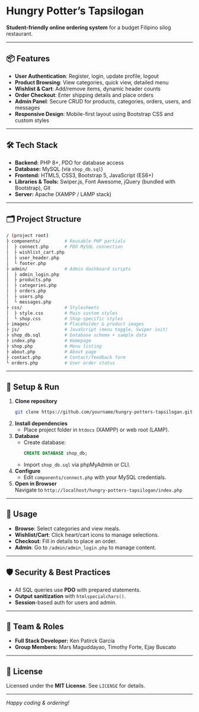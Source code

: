 # Hungry Potter’s Tapsilogan

**Student-friendly online ordering system** for a budget Filipino silog restaurant.

---

## 📦 Features

- **User Authentication**: Register, login, update profile, logout
- **Product Browsing**: View categories, quick view, detailed menu
- **Wishlist & Cart**: Add/remove items, dynamic header counts
- **Order Checkout**: Enter shipping details and place orders
- **Admin Panel**: Secure CRUD for products, categories, orders, users, and messages
- **Responsive Design**: Mobile-first layout using Bootstrap CSS and custom styles

---

## 🛠️ Tech Stack

- **Backend:** PHP 8+, PDO for database access
- **Database:** MySQL (via `shop_db.sql`)
- **Frontend:** HTML5, CSS3, Bootstrap 5, JavaScript (ES6+)
- **Libraries & Tools:** Swiper.js, Font Awesome, jQuery (bundled with Bootstrap), Git
- **Server:** Apache (XAMPP / LAMP stack)

---

## 🗂️ Project Structure

```bash
/ (project root)
├ components/         # Reusable PHP partials
│  ├ connect.php      # PDO MySQL connection
│  ├ wishlist_cart.php
│  ├ user_header.php
│  └ footer.php
├ admin/              # Admin dashboard scripts
│  ├ admin_login.php
│  ├ products.php
│  ├ categories.php
│  ├ orders.php
│  ├ users.php
│  └ messages.php
├ css/                # Stylesheets
│  ├ style.css        # Main custom styles
│  └ shop.css         # Shop-specific styles
├ images/             # Placeholder & product images
├ js/                 # JavaScript (menu toggle, Swiper init)
├ shop_db.sql         # Database schema + sample data
├ index.php           # Homepage
├ shop.php            # Menu listing
├ about.php           # About page
├ contact.php         # Contact/feedback form
└ orders.php          # User order status
```

---

## 🚀 Setup & Run

1. **Clone repository**
   ```bash
   git clone https://github.com/yourname/hungry-potters-tapsilogan.git
   ```
2. **Install dependencies**
   - Place project folder in `htdocs` (XAMPP) or web root (LAMP).
3. **Database**
   - Create database:
     ```sql
     CREATE DATABASE shop_db;
     ```
   - Import `shop_db.sql` via phpMyAdmin or CLI.
4. **Configure**
   - Edit `components/connect.php` with your MySQL credentials.
5. **Open in Browser**  
   Navigate to `http://localhost/hungry-potters-tapsilogan/index.php`

---

## 🔧 Usage

- **Browse**: Select categories and view meals.
- **Wishlist/Cart**: Click heart/cart icons to manage selections.
- **Checkout**: Fill in details to place an order.
- **Admin**: Go to `/admin/admin_login.php` to manage content.

---

## 🛡️ Security & Best Practices

- All SQL queries use **PDO** with prepared statements.
- **Output sanitization** with `htmlspecialchars()`.
- **Session**-based auth for users and admin.

---

## 👥 Team & Roles

- **Full Stack Developer:** Ken Patirck Garcia
- **Group Members:** Mars Maguddayao, Timothy Forte, Ejay Buscato

---

## 📄 License

Licensed under the **MIT License**. See `LICENSE` for details.

---

_Happy coding & ordering!_
